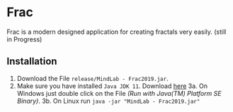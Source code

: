 # Frac
Frac is a modern designed application for creating fractals very easily. (still in Progress)

## Installation
1. Download the File `release/MindLab - Frac2019.jar`.
2. Make sure you have installed `Java JDK 11`. Download [here](https://www.oracle.com/technetwork/java/javase/downloads/jdk11-downloads-5066655.html)
3a. On Windows just double click on the File _(Run with Java(TM) Platform SE Binary)_. 
3b. On Linux run `java -jar "MindLab - Frac2019.jar"`
